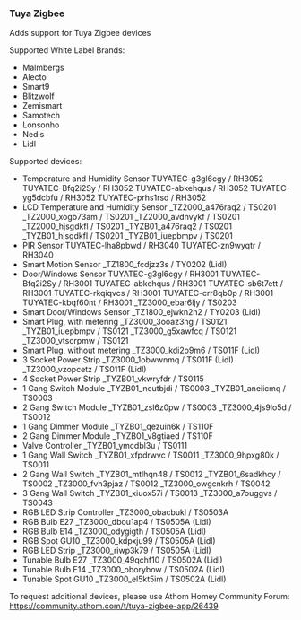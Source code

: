 ### Tuya Zigbee
Adds support for Tuya Zigbee devices

Supported White Label Brands:
- Malmbergs
- Alecto
- Smart9
- Blitzwolf
- Zemismart
- Samotech
- Lonsonho
- Nedis
- Lidl

Supported devices:
- Temperature and Humidity Sensor
    TUYATEC-g3gl6cgy / RH3052
    TUYATEC-Bfq2i2Sy / RH3052
    TUYATEC-abkehqus / RH3052
    TUYATEC-yg5dcbfu / RH3052
    TUYATEC-prhs1rsd / RH3052
- LCD Temperature and Humidity Sensor
    _TZ2000_a476raq2 / TS0201
    _TZ2000_xogb73am / TS0201
    _TZ2000_avdnvykf / TS0201
    _TZ2000_hjsgdkfl / TS0201
    _TYZB01_a476raq2 / TS0201
    _TYZB01_hjsgdkfl / TS0201
    _TYZB01_iuepbmpv / TS0201
- PIR Sensor
    TUYATEC-lha8pbwd / RH3040
    TUYATEC-zn9wyqtr / RH3040
- Smart Motion Sensor
    _TZ1800_fcdjzz3s / TY0202 (Lidl)
- Door/Windows Sensor
    TUYATEC-g3gl6cgy / RH3001
    TUYATEC-Bfq2i2Sy / RH3001
    TUYATEC-abkehqus / RH3001
    TUYATEC-sb6t7ett / RH3001
    TUYATEC-rkqiqvcs / RH3001
    TUYATEC-crr8qb0p / RH3001
    TUYATEC-kbqf60nt / RH3001
    _TZ3000_ebar6ljy / TS0203
- Smart Door/Windows Sensor
    _TZ1800_ejwkn2h2 / TY0203 (Lidl)
- Smart Plug, with metering
    _TZ3000_3ooaz3ng / TS0121
    _TYZB01_iuepbmpv / TS0121
    _TZ3000_g5xawfcq / TS0121
    _TZ3000_vtscrpmw / TS0121
- Smart Plug, without metering
    _TZ3000_kdi2o9m6 / TS011F (Lidl)
- 3 Socket Power Strip
    _TZ3000_1obwwnmq / TS011F (Lidl)
    _TZ3000_vzopcetz / TS011F (Lidl)
- 4 Socket Power Strip
    _TYZB01_vkwryfdr / TS0115
- 1 Gang Switch Module
    _TYZB01_ncutbjdi / TS0003
    _TYZB01_aneiicmq / TS0003
- 2 Gang Switch Module
    _TYZB01_zsl6z0pw / TS0003
    _TZ3000_4js9lo5d / TS0012
- 1 Gang Dimmer Module
    _TYZB01_qezuin6k / TS110F
- 2 Gang Dimmer Module
    _TYZB01_v8gtiaed / TS110F
- Valve Controller
    _TYZB01_ymcdbl3u / TS0111
- 1 Gang Wall Switch
    _TYZB01_xfpdrwvc / TS0011
    _TZ3000_9hpxg80k / TS0011
- 2 Gang Wall Switch
    _TYZB01_mtlhqn48 / TS0012
    _TYZB01_6sadkhcy / TS0002
    _TZ3000_fvh3pjaz / TS0012
    _TZ3000_owgcnkrh / TS0042
- 3 Gang Wall Switch
    _TYZB01_xiuox57i / TS0013
    _TZ3000_a7ouggvs / TS0043
- RGB LED Strip Controller
    _TZ3000_obacbukl / TS0503A
- RGB Bulb E27
    _TZ3000_dbou1ap4 / TS0505A (Lidl)
- RGB Bulb E14
    _TZ3000_odygigth / TS0505A (Lidl)
- RGB Spot GU10
    _TZ3000_kdpxju99 / TS0505A (Lidl)
- RGB LED Strip
    _TZ3000_riwp3k79 / TS0505A (Lidl)
- Tunable Bulb E27
    _TZ3000_49qchf10 / TS0502A (Lidl)
- Tunable Bulb E14
    _TZ3000_oborybow / TS0502A (Lidl)
- Tunable Spot GU10
    _TZ3000_el5kt5im / TS0502A (Lidl)

To request additional devices, please use Athom Homey Community Forum: https://community.athom.com/t/tuya-zigbee-app/26439
